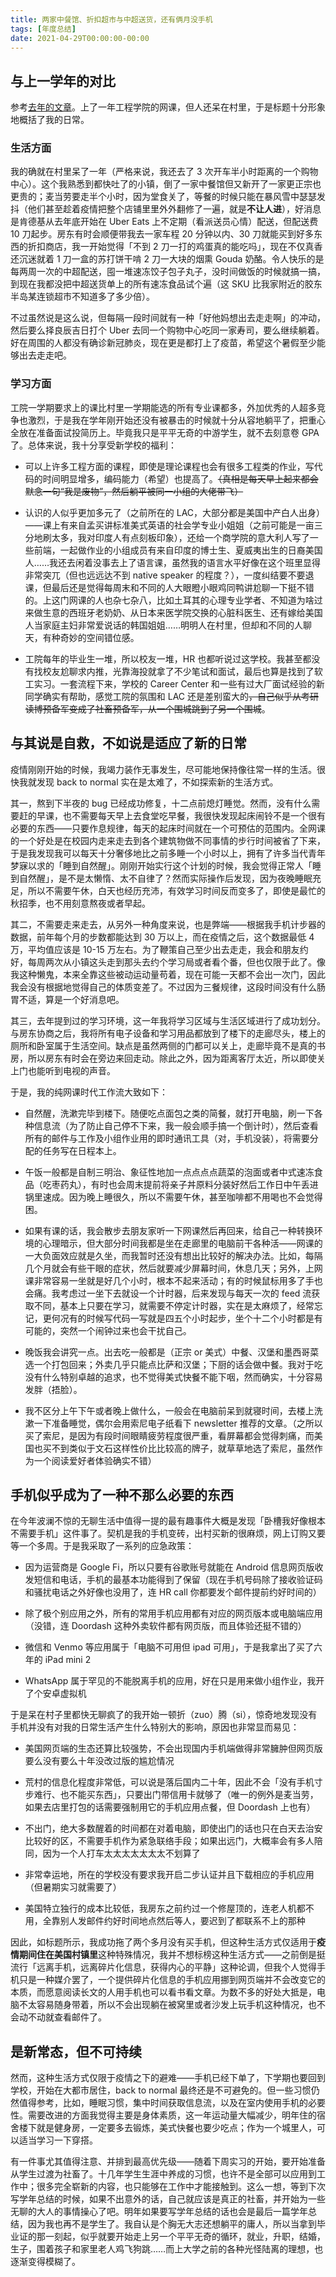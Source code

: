 ```yaml
---
title: 两家中餐馆、折扣超市与中超送货，还有俩月没手机
tags: [年度总结]
date: 2021-04-29T00:00:00-00:00
---
```


## 与上一学年的对比

参考[去年的文章](https://sheronw.xyz/posts/2020-08-14-my-pandemic-life/)。上了一年工程学院的网课，但人还呆在村里，于是标题十分形象地概括了我的日常。

### 生活方面

我的确就在村里呆了一年（严格来说，我还去了 3 次开车半小时距离的一个购物中心）。这个我熟悉到都快吐了的小镇，倒了一家中餐馆但又新开了一家更正宗也更贵的；麦当劳要走半个小时，因为堂食关了，等餐的时候只能在暴风雪中瑟瑟发抖（他们甚至趁着疫情把整个店铺里里外外翻修了一遍，就是**不让人进**），好消息是肯德基从去年底开始在 Uber Eats 上不定期（看派送员心情）配送，但配送费 10 刀起步。房东有时会顺便带我去一家车程 20 分钟以内、30 刀就能买到好多东西的折扣商店，我一开始觉得「不到 2 刀一打的鸡蛋真的能吃吗」，现在不仅真香还沉迷就着 1 刀一盒的苏打饼干啃 2 刀一大块的烟熏 Gouda 奶酪。令人快乐的是每两周一次的中超配送，囤一堆速冻饺子包子丸子，没时间做饭的时候就搞一搞，到现在我都没把中超送货单上的所有速冻食品试个遍（这 SKU 比我家附近的胶东半岛某连锁超市不知道多了多少倍）。

不过虽然说是这么说，但每隔一段时间就有一种「好他妈想出去走走啊」的冲动，然后要么择良辰吉日打个 Uber 去同一个购物中心吃同一家寿司，要么继续躺着。好在周围的人都没有确诊新冠肺炎，现在更是都打上了疫苗，希望这个暑假至少能够出去走走吧。

<!--truncate-->

### 学习方面

工院一学期要求上的课比村里一学期能选的所有专业课都多，外加优秀的人超多竞争也激烈，于是我在学年刚开始还没有被暴击的时候就十分从容地躺平了，把重心全放在准备面试投简历上。毕竟我只是平平无奇的中游学生，就不去刻意卷 GPA 了。总体来说，我十分享受新学校的福利：

- 可以上许多工程方面的课程，即使是理论课程也会有很多工程类的作业，写代码的时间明显增多，编码能力（希望）也提高了。<del>（真相是每天早上起来都会默念一句“我是废物”，然后躺平被同一小组的大佬带飞）</del>

- 认识的人似乎更加多元了（之前所在的 LAC，大部分都是美国中产白人出身）——课上有来自孟买讲标准美式英语的社会学专业小姐姐（之前可能是一亩三分地刷太多，我对印度人有点刻板印象），还给一个商学院的意大利人写了一些前端，一起做作业的小组成员有来自印度的博士生、夏威夷出生的日裔美国人……我还去闲着没事去上了语言课，虽然我的语言水平好像在这个班里显得非常突兀（但也远远达不到 native speaker 的程度？），一度纠结要不要退课，但最后还是觉得每周末和不同的人大眼瞪小眼鸡同鸭讲尬聊一下挺不错的。上这门网课的人也杂七杂八，比如土耳其的心理专业学者、不知道为啥过来做生意的西班牙老奶奶、从日本来医学院交换的心脏科医生、还有嫁给美国人当家庭主妇非常爱说话的韩国姐姐……明明人在村里，但却和不同的人聊天，有种奇妙的空间错位感。

- 工院每年的毕业生一堆，所以校友一堆，HR 也都听说过这学校。我甚至都没有找校友尬聊求内推，光靠海投就拿了不少笔试和面试，最后也算是找到了软工实习。一套流程下来，学校的 Career Center 和一些有过大厂面试经验的新同学确实有帮助，感觉工院的氛围和 LAC 还是差别蛮大的<del>，自己似乎从考研读博预备军变成了社畜预备军，从一个围城跳到了另一个围城</del>。

## 与其说是自救，不如说是适应了新的日常

疫情刚刚开始的时候，我竭力装作无事发生，尽可能地保持像往常一样的生活。很快我就发现 back to normal 实在是太难了，不如探索新的生活方式。

其一，熬到下半夜的 bug 已经成功修复，十二点前熄灯睡觉。然而，没有什么需要赶的早课，也不需要每天早上去食堂吃早餐，我很快发现起床闹铃不是一个很有必要的东西——只要作息规律，每天的起床时间就在一个可预估的范围内。全网课的一个好处是在校园内走来走去到各个建筑物做不同事情的步行时间被省了下来，于是我发现我可以每天十分奢侈地比之前多睡一个小时以上，拥有了许多当代青年梦寐以求的「睡到自然醒」。刚刚开始实行这个计划的时候，我会觉得正常人「睡到自然醒」，是不是太懒惰、太不自律了？然而实际操作后发现，因为夜晚睡眠充足，所以不需要午休，白天也经历充沛，有效学习时间反而变多了，即使是最忙的秋招季，也不用刻意熬夜或者早起。

其二，不需要走来走去，从另外一种角度来说，也是弊端——根据我手机计步器的数据，前年每个月的步数都能达到 30 万以上，而在疫情之后，这个数据最低 4 万，平均值应该是 10-15 万左右。为了鞭策自己至少出去走走，我会和朋友约好，每周两次从小镇这头走到那头去约个学习局或者看个番，但也仅限于此了。像我这种懒鬼，本来全靠这些被动运动量苟着，现在可能一天都不会出一次门，因此我会没有根据地觉得自己的体质变差了。不过因为三餐规律，这段时间没有什么肠胃不适，算是一个好消息吧。

其三，去年提到过的学习环境，这一年我将学习区域与生活区域进行了成功划分。与房东协商之后，我将所有电子设备和学习用品都放到了楼下的走廊尽头，楼上的厕所和卧室属于生活空间。缺点是虽然两侧的门都可以关上，走廊毕竟不是真的书房，所以房东有时会在旁边来回走动。除此之外，因为距离客厅太近，所以即使关上门也能听到电视的声音。

于是，我的纯网课时代工作流大致如下：

- 自然醒，洗漱完毕到楼下。随便吃点面包之类的简餐，就打开电脑，刷一下各种信息流（为了防止自己停不下来，我一般会顺手搞一个倒计时），然后查看所有的邮件与工作及小组作业用的即时通讯工具（对，手机没装），将需要分配的任务写在日程本上。

- 午饭一般都是自制三明治、象征性地加一点点点点蔬菜的泡面或者中式速冻食品（吃枣药丸），有时也会周末提前将亲子丼原料分装好然后工作日中午丢进锅里速成。因为晚上睡很久，所以不需要午休，甚至咖啡都不用喝也不会觉得困。

- 如果有课的话，我会散步去朋友家听一下网课然后再回来，给自己一种转换环境的心理暗示，但大部分时间我都是坐在走廊里的电脑前干各种活——网课的一大负面效应就是久坐，而我暂时还没有想出比较好的解决办法。比如，每隔几个月就会有些干眼的症状，然后就要减少屏幕时间，休息几天；另外，上网课非常容易一坐就是好几个小时，根本不起来活动；有的时候鼠标用多了手也会痛。我考虑过一坐下去就设一个计时器，后来发现与每天一次的 feed 流获取不同，基本上只要在学习，就需要不停定计时器，实在是太麻烦了，经常忘记，更何况有的时候写代码一写就是四五个小时起步，坐个十二个小时都是有可能的，突然一个闹钟过来也会干扰自己。

- 晚饭我会讲究一点。出去吃一般都是（正宗 or 美式）中餐、汉堡和墨西哥菜选一个打包回来；外卖几乎只能点比萨和汉堡；下厨的话会做中餐。我对于吃没有什么特别卓越的追求，也不觉得美式快餐不能下咽，然而确实，十分容易发胖（捂脸）。

- 我不区分上午下午或者晚上做什么，一般会在电脑前呆到就寝时间，去楼上洗漱一下准备睡觉，偶尔会用索尼电子纸看下 newsletter 推荐的文章。（之所以买了索尼，是因为有段时间眼睛疲劳程度很严重，看屏幕都会觉得刺痛，而美国也买不到类似于文石这样性价比比较高的牌子，就草草地选了索尼，虽然作为一个阅读爱好者体验确实不错）

## 手机似乎成为了一种不那么必要的东西

在今年波澜不惊的无聊生活中值得一提的最有趣事件大概是发现「卧槽我好像根本不需要手机」这件事了。契机是我的手机变砖，出村买新的很麻烦，网上订购又要等一个多周。于是我采取了一系列的应急政策：

- 因为运营商是 Google Fi，所以只要有谷歌账号就能在 Android 信息网页版收发短信和电话，手机的最基本功能得到了保留（现在手机号码除了接收验证码和骚扰电话之外好像也没用了，连 HR call 你都要发个邮件提前约好时间的）

- 除了极个别应用之外，所有的常用手机应用都有对应的网页版本或电脑端应用（没错，连 Doordash 这种外卖软件都有网页版，而且体验还挺不错的）

- 微信和 Venmo 等应用属于「电脑不可用但 ipad 可用」，于是我拿出了买了六年的 iPad mini 2

- WhatsApp 属于罕见的不能脱离手机的应用，好在只是用来做小组作业，我开了个安卓虚拟机

于是呆在村子里都快无聊疯了的我开始一顿折（zuo）腾（si），惊奇地发现没有手机并没有对我的日常生活产生什么特别大的影响，原因也非常显而易见：

- 美国网页端的生态还算比较强势，不会出现国内手机端做得非常臃肿但网页版要么没有要么十年没改过版的尴尬情况

- 荒村的信息化程度非常低，可以说是落后国内二十年，因此不会「没有手机寸步难行、也不能买东西」，只要出门带信用卡就够了（唯一的例外是麦当劳，如果去店里打包的话需要强制用它的手机应用点餐，但 Doordash 上也有）

- 不出门，绝大多数醒着的时间都在对着电脑，即使出门的话也只在白天去治安比较好的区，不需要手机作为紧急联络手段；如果出远门，大概率会有多人陪同，因为一个人打车太太太太太太太不划算了

- 非常幸运地，所在的学校没有要求我开启二步认证并且下载相应的手机应用（但暑期实习就需要了）

- 美国特立独行的成本比较低，我房东之前约过一个修屋顶的，连老人机都不用，全靠别人发邮件约好时间地点然后等人，要迟到了都联系不上的那种

因此，如标题所示，我成功拖了两个多月没有买手机，但这种生活方式仅适用于**疫情期间住在美国村镇里**这种特殊情况，我并不想标榜这种生活方式——之前倒是挺流行「远离手机，远离碎片化信息，获得内心的平静」这种论调，但我个人觉得手机只是一种媒介罢了，一个提供碎片化信息的手机应用挪到网页端并不会改变它的本质，而愿意阅读长文的人用手机也可以看书看文章。为数不多的好处大抵是，电脑不太容易随身带着，所以不会出现躺在被窝里或者沙发上玩手机这种情况，也不会动不动就查看邮件了。

## 是新常态，但不可持续

然而，这种生活方式仅限于疫情之下的避难——手机已经下单了，下学期也要回到学校，开始在大都市居住，back to normal 最终还是不可避免的。但一些习惯仍然值得参考，比如，睡眠习惯，集中时间获取信息流，以及在室内使用手机的必要性。需要改进的方面我觉得主要是身体素质，这一年运动量大幅减少，明年住的宿舍楼下就是健身房，一定要多去锻炼，美式快餐也要少吃点；作为一个城里人，可以适当学习一下穿搭。

有一件事尤其值得注意、并排到最高优先级——随着下周实习的开始，要开始准备从学生过渡为社畜了。十几年学生生涯中养成的习惯，也许不是全部可以应用到工作中；很多完全崭新的内容，也只能够在工作中才能接触到。这么一想，等到下次写学年总结的时候，如果不出意外的话，自己就应该是真正的社畜，并开始为一些无聊的大人的事情操心了吧。明年如果要写学年总结的话也会是最后一篇学年总结，因为我也再不是学生了。我自认是个胸无大志还想躺平的庸人，所以当拿到毕业证的那一刻起，似乎就要开始走上另一个平平无奇的循环，就业，升职，结婚，生子，围着孩子和家里老人鸡飞狗跳……而上大学之前的各种光怪陆离的理想，也逐渐变得模糊了。
